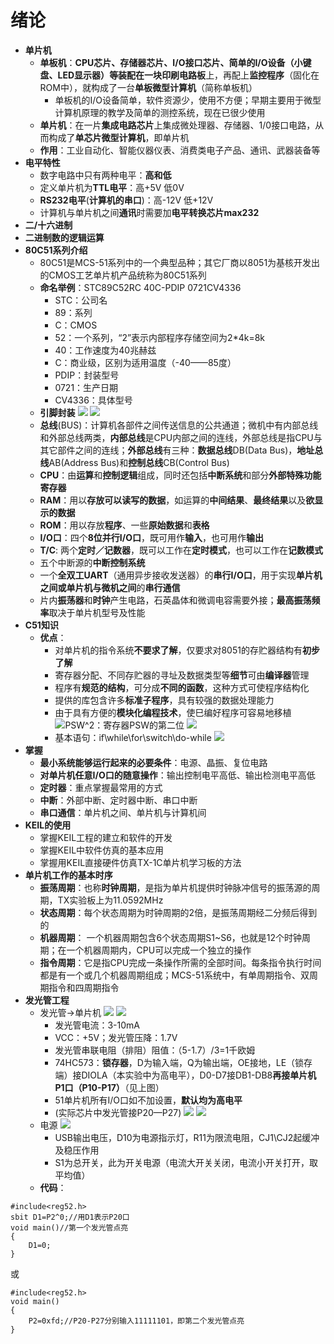 # 绪论
* **单片机**
  * **单板机**：**CPU芯片、存储器芯片、I/O接口芯片、简单的I/O设备（小键盘、LED显示器）**等装配在一块**印刷电路板**上，再配上**监控程序**（固化在ROM中），就构成了一台**单板微型计算机**（简称单板机）
    * 单板机的I/O设备简单，软件资源少，使用不方便；早期主要用于微型计算机原理的教学及简单的测控系统，现在已很少使用
  * **单片机**：在一片**集成电路芯片**上集成微处理器、存储器、1/0接口电路，从而构成了**单芯片微型计算机**，即单片机
  * **作用**：工业自动化、智能仪器仪表、消费类电子产品、通讯、武器装备等
* **电平特性**
  * 数字电路中只有两种电平：**高和低**
  * 定义单片机为**TTL电平**：高+5V 低0V
  * **RS232电平**(**计算机的串口**)：高-12V 低+12V
  * 计算机与单片机之间**通讯**时需要加**电平转换芯片max232**
* **二/十六进制**
* **二进制数的逻辑运算**
* **80C51系列介绍**
  * 80C51是MCS-51系列中的一个典型品种；其它厂商以8051为基核开发出的CMOS工艺单片机产品统称为80C51系列
  * **命名举例**：STC89C52RC 40C-PDIP 0721CV4336
    * STC：公司名
    * 89：系列
    * C：CMOS
    * 52：一个系列，“2”表示内部程序存储空间为2*4k=8k
    * 40：工作速度为40兆赫兹
    * C：商业级，区别为适用温度（-40——85度）
    * PDIP：封装型号
    * 0721：生产日期
    * CV4336：具体型号
  * **引脚封装**
![](../images/80C51.png)
![](../images/80C51结构.png)
  * **总线**(BUS)：计算机各部件之间传送信息的公共通道；微机中有内部总线和外部总线两类，**内部总线**是CPU内部之间的连线，外部总线是指CPU与其它部件之间的连线；**外部总线**有三种：**数据总线**DB(Data Bus)，**地址总线**AB(Address Bus)和**控制总线**CB(Control Bus)
  * **CPU**：由**运算**和**控制逻辑**组成，同时还包括**中断系统**和部分**外部特殊功能寄存器**
  * **RAM**：用以**存放可以读写的数据**，如运算的**中间结果**、**最终结果**以及**欲显示的数据**
  * **ROM**：用以存放**程序**、一些**原始数据**和**表格**
  * **I/O口**：四个**8位并行I/O口**，既可用作**输入**，也可用作**输出**
  * **T/C**: 两个**定时／记数器**，既可以工作在**定时模式**，也可以工作在**记数模式**
  * 五个中断源的**中断控制系统**
  * 一个**全双工UART**（通用异步接收发送器）的**串行I/O口**，用于实现**单片机之间或单片机与微机之间**的**串行通信**
  * 片内**振荡器**和**时钟**产生电路，石英晶体和微调电容需要外接；**最高振荡频率**取决于单片机型号及性能
* **C51知识**
  * **优点**：
    * 对单片机的指令系统**不要求了解**，仅要求对8051的存贮器结构有**初步了解**
    * 寄存器分配、不同存贮器的寻址及数据类型等**细节**可由**编译器**管理
    * 程序有**规范的结构**，可分成**不同的函数**，这种方式可使程序结构化
    * 提供的库包含许多**标准子程序**，具有较强的数据处理能力
    * 由于具有方便的**模块化编程技术**，使巳编好程序可容易地移植                      
![](../images/C-51.png)PSW^2：寄存器PSW的第二位
![](../images/C51.png)
    * 基本语句：if\while\for\switch\do-while
![](../images/中断.png)
* **掌握**
  * **最小系统能够运行起来的必要条件**：电源、晶振、复位电路
  * **对单片机任意I/O口的随意操作**：输出控制电平高低、输出检测电平高低
  * **定时器**：重点掌握最常用的方式
  * **中断**：外部中断、定时器中断、串口中断
  * **串口通信**：单片机之间、单片机与计算机间
* **KEIL的使用**
  * 掌握KEIL工程的建立和软件的开发
  * 掌握KEIL中软件仿真的基本应用
  * 掌握用KEIL直接硬件仿真TX-1C单片机学习板的方法
* **单片机工作的基本时序**
  * **振荡周期**：也称**时钟周期**，是指为单片机提供时钟脉冲信号的振荡源的周期，TX实验板上为11.0592MHz
  * **状态周期**：每个状态周期为时钟周期的2倍，是振荡周期经二分频后得到的
  * **机器周期**： 一个机器周期包含6个状态周期S1~S6，也就是12个时钟周期；在一个机器周期内，CPU可以完成一个独立的操作
  * **指令周期**：它是指CPU完成一条操作所需的全部时间。每条指令执行时间都是有一个或几个机器周期组成；MCS-51系统中，有单周期指令、双周期指令和四周期指令
* **发光管工程**
  * 发光管→单片机
![](../images/发光管.png)
![](../images/DB.png)
    * 发光管电流：3-10mA
    * VCC：+5V；发光管压降：1.7V
    * 发光管串联电阻（排阻）阻值：（5-1.7）/3=1千欧姆
    * 74HC573：**锁存器**，D为输入端，Q为输出端，OE接地，LE（锁存端）接DIOLA（本实验中为高电平），D0-D7接DB1-DB8**再接单片机P1口（P10-P17）**（见上图）
    * 51单片机所有I/O口如不加设置，**默认均为高电平**
    * (实际芯片中发光管接P20—P27)
![](../images/74HC573.png)
![](../images/OE.jpeg) 
  * 电源
![](../images/电源.png)
    * USB输出电压，D10为电源指示灯，R11为限流电阻，CJ1\CJ2起缓冲及稳压作用
    * S1为总开关，此为开关电源（电流大开关关闭，电流小开关打开，取平均值）
  * **代码**：
```
#include<reg52.h>
sbit D1=P2^0;//用D1表示P20口
void main()//第一个发光管点亮
{
	D1=0;
}
```
或
```
#include<reg52.h>
void main()
{
	P2=0xfd;//P20-P27分别输入11111101，即第二个发光管点亮
}
```
